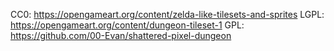 CC0:  https://opengameart.org/content/zelda-like-tilesets-and-sprites
LGPL: https://opengameart.org/content/dungeon-tileset-1
GPL:  https://github.com/00-Evan/shattered-pixel-dungeon
